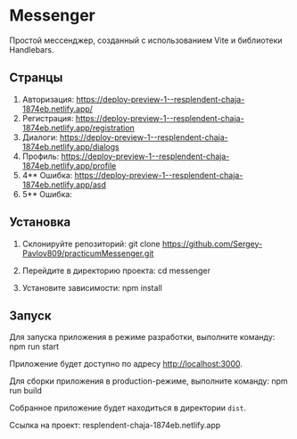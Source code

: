 # Messenger

Простой мессенджер, созданный с использованием Vite и библиотеки Handlebars.

## Странцы

1. Авторизация: https://deploy-preview-1--resplendent-chaja-1874eb.netlify.app/
2. Регистрация: https://deploy-preview-1--resplendent-chaja-1874eb.netlify.app/registration
3. Диалоги: https://deploy-preview-1--resplendent-chaja-1874eb.netlify.app/dialogs
4. Профиль: https://deploy-preview-1--resplendent-chaja-1874eb.netlify.app/profile
5. 4\*\* Ошибка: https://deploy-preview-1--resplendent-chaja-1874eb.netlify.app/asd
6. 5\*\* Ошибка:

## Установка

1. Склонируйте репозиторий:
   git clone https://github.com/Sergey-Pavlov809/practicumMessenger.git

2. Перейдите в директорию проекта:
   cd messenger

3. Установите зависимости:
   npm install

## Запуск

Для запуска приложения в режиме разработки, выполните команду:
npm run start

Приложение будет доступно по адресу [http://localhost:3000](http://localhost:3000).

Для сборки приложения в production-режиме, выполните команду:
npm run build

Собранное приложение будет находиться в директории `dist`.

Ссылка на проект: resplendent-chaja-1874eb.netlify.app
